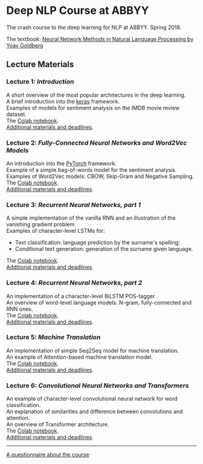 # Deep NLP Course at ABBYY

The crash course to the deep learning for NLP at ABBYY. Spring 2018.

The textbook: [Neural Network Methods in Natural Language Processing by Yoav Goldberg](https://www.amazon.com/Language-Processing-Synthesis-Lectures-Technologies/dp/1627052984)

## Lecture Materials
### Lecture 1: *Introduction*  
A short overview of the most popular architectures in the deep learning.   
A brief introduction into the [keras](keras.io) framework.  
Examples of models for sentiment analysis on the IMDB movie review dataset.  
The [Colab notebook](https://colab.research.google.com/notebook#fileId=1KGy9Hm3y4asE6ohg3QD77w2nZV3V9_08).  
[Additional materials and deadlines](https://github.com/DanAnastasyev/DeepNLP-Course/tree/master/Lecture%201%20-%20Introduction).

### Lecture 2: *Fully-Connected Neural Networks and Word2Vec Models*  
An introduction into the [PyTorch](pytorch.org) framework.   
Example of a simple bag-of-words model for the sentiment analysis.  
Examples of Word2Vec models: CBOW, Skip-Gram and Negative Sampling.  
The [Colab notebook](https://colab.research.google.com/drive/15tg6jTt1F0oR5PzFlcZNBnpPiu4se1m3).  
[Additional materials and deadlines](https://github.com/DanAnastasyev/DeepNLP-Course/tree/master/Lecture%202%20-%20PyTorch%20%26%20Word2Vec).

### Lecture 3: *Recurrent Neural Networks, part 1*  
A simple implementation of the vanilla RNN and an illustration of the vanishing gradient problem.  
Examples of character-level LSTMs for:
- Text classification: language prediction by the surname's spelling;
- Conditional text generation: generation of the surname given language.  

The [Colab notebook](https://colab.research.google.com/drive/1mLUuEcEBAqw8WwlezEgkXhjeulOAE5fW).  
[Additional materials and deadlines](https://github.com/DanAnastasyev/DeepNLP-Course/tree/master/Lecture%203%20-%20RNNs).

### Lecture 4: *Recurrent Neural Networks, part 2*  
An implementation of a character-level BiLSTM POS-tagger.  
An overview of word-level language models: N-gram, fully-connected and RNN ones.  
The [Colab notebook](https://colab.research.google.com/drive/1CN-OhE-mbYstkxyJ24NFcNy8SpYMAeM0).  
[Additional materials and deadlines](https://github.com/DanAnastasyev/DeepNLP-Course/tree/master/Lecture%204%20-%20RNNs%2C%20part%202).

### Lecture 5: *Machine Translation*  
An implementation of simple Seq2Seq model for machine translation.  
An example of Attention-based machine translation model.   
The [Colab notebook](https://colab.research.google.com/drive/1ZkxDQUcoc0LUjjiP6nlQwYuBPWLxZFZD).  
[Additional materials and deadlines]().

### Lecture 6: *Convolutional Neural Networks and Transformers*  
An example of character-level convolutional neural network for word classification.  
An explanation of similarities and difference between convolutions and attention.  
An overview of Transformer architecture.    
The [Colab notebook](https://colab.research.google.com/drive/1W5txH-ssmSSN7WEfP2iAkl7zHAgMQUcN).  
[Additional materials and deadlines]().

---
[A questionnaire about the course](https://goo.gl/forms/7I9QUbc9FJwl2sNl1)